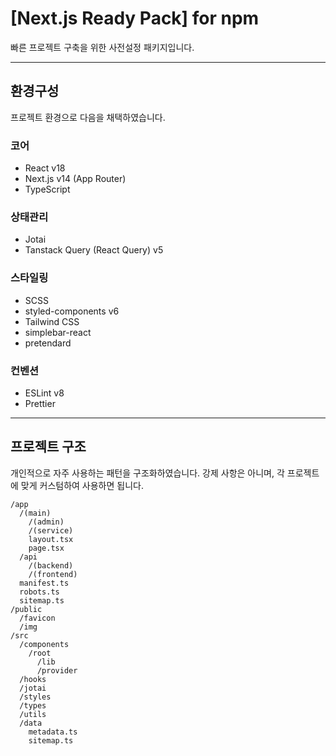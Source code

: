 # [Next.js Ready Pack] for npm

빠른 프로젝트 구축을 위한 사전설정 패키지입니다.

---

## 환경구성

프로젝트 환경으로 다음을 채택하였습니다.

### 코어

- React v18
- Next.js v14 (App Router)
- TypeScript

### 상태관리

- Jotai
- Tanstack Query (React Query) v5

### 스타일링

- SCSS
- styled-components v6
- Tailwind CSS
- simplebar-react
- pretendard

### 컨벤션

- ESLint v8
- Prettier

---

## 프로젝트 구조

개인적으로 자주 사용하는 패턴을 구조화하였습니다.
강제 사항은 아니며, 각 프로젝트에 맞게 커스텀하여 사용하면 됩니다.

```plaintext
/app
  /(main)
    /(admin)
    /(service)
    layout.tsx
    page.tsx
  /api
    /(backend)
    /(frontend)
  manifest.ts
  robots.ts
  sitemap.ts
/public
  /favicon
  /img
/src
  /components
    /root
      /lib
      /provider
  /hooks
  /jotai
  /styles
  /types
  /utils
  /data
    metadata.ts
    sitemap.ts
```
